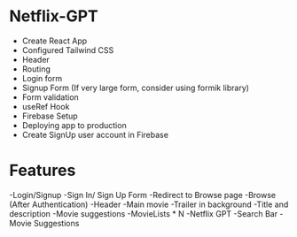 # Netflix-GPT
- Create React App
- Configured Tailwind CSS
- Header
- Routing
- Login form
- Signup Form (If very large form, consider using formik library)
- Form validation
- useRef Hook
- Firebase Setup
- Deploying app to production
- Create SignUp user account in Firebase

# Features
-Login/Signup
    -Sign In/ Sign Up Form
    -Redirect to Browse page
-Browse (After Authentication)
    -Header
    -Main movie
        -Trailer in background
        -Title and description
        -Movie suggestions
            -MovieLists * N
-Netflix GPT
    -Search Bar
    -Movie Suggestions          